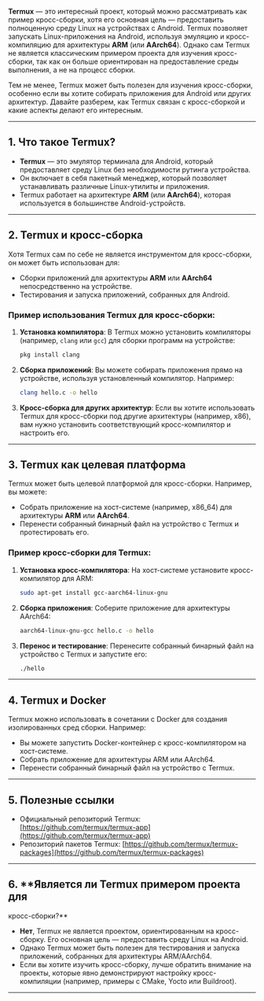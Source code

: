 
**Termux** — это интересный проект, который можно 
рассматривать как пример кросс-сборки, хотя его 
основная цель — предоставить полноценную среду 
Linux на устройствах с Android. Termux позволяет 
запускать Linux-приложения на Android, используя 
эмуляцию и кросс-компиляцию для архитектуры 
**ARM** (или **AArch64**). Однако сам Termux не 
является классическим примером проекта для 
изучения кросс-сборки, так как он больше 
ориентирован на предоставление среды выполнения, 
а не на процесс сборки.

Тем не менее, Termux может быть полезен для 
изучения кросс-сборки, особенно если вы хотите 
собирать приложения для Android или других 
архитектур. Давайте разберем, как Termux связан с 
кросс-сборкой и какие аспекты делают его 
интересным.

---

## 1. **Что такое Termux?**
- **Termux** — это эмулятор терминала для 
Android, который предоставляет среду Linux без 
необходимости рутинга устройства.
- Он включает в себя пакетный менеджер, который 
позволяет устанавливать различные Linux-утилиты и 
приложения.
- Termux работает на архитектуре **ARM** (или 
**AArch64**), которая используется в большинстве 
Android-устройств.

---

## 2. **Termux и кросс-сборка**
Хотя Termux сам по себе не является инструментом 
для кросс-сборки, он может быть использован для:
- Сборки приложений для архитектуры **ARM** или 
**AArch64** непосредственно на устройстве.
- Тестирования и запуска приложений, собранных 
для Android.

### Пример использования Termux для кросс-сборки:
1. **Установка компилятора**:
   В Termux можно установить компиляторы 
(например, `clang` или `gcc`) для сборки программ 
на устройстве:
   ```bash
   pkg install clang
   ```

2. **Сборка приложений**:
   Вы можете собирать приложения прямо на 
устройстве, используя установленный компилятор. 
Например:
   ```bash
   clang hello.c -o hello
   ```

3. **Кросс-сборка для других архитектур**:
   Если вы хотите использовать Termux для 
кросс-сборки под другие архитектуры (например, 
x86), вам нужно установить соответствующий 
кросс-компилятор и настроить его.

---

## 3. **Termux как целевая платформа**
Termux может быть целевой платформой для 
кросс-сборки. Например, вы можете:
- Собрать приложение на хост-системе (например, 
x86_64) для архитектуры **ARM** или **AArch64**.
- Перенести собранный бинарный файл на устройство 
с Termux и протестировать его.

### Пример кросс-сборки для Termux:
1. **Установка кросс-компилятора**:
   На хост-системе установите кросс-компилятор для ARM:
   ```bash
   sudo apt-get install gcc-aarch64-linux-gnu
   ```

2. **Сборка приложения**:
   Соберите приложение для архитектуры AArch64:
   ```bash
   aarch64-linux-gnu-gcc hello.c -o hello
   ```

3. **Перенос и тестирование**:
   Перенесите собранный бинарный файл на устройство с Termux и запустите его:
   ```bash
   ./hello
   ```

---

## 4. **Termux и Docker**
Termux можно использовать в сочетании с Docker 
для создания изолированных сред сборки. Например:
- Вы можете запустить Docker-контейнер с 
кросс-компилятором на хост-системе.
- Собрать приложение для архитектуры ARM или 
AArch64.
- Перенести собранный бинарный файл на устройство 
с Termux.

---

## 5. **Полезные ссылки**
- Официальный репозиторий Termux: 
[https://github.com/termux/termux-app](https://github.com/termux/termux-app)
- Репозиторий пакетов Termux: 
[https://github.com/termux/termux-packages](https://github.com/termux/termux-packages)

---

## 6. **Является ли Termux примером проекта для 
кросс-сборки?**
- **Нет**, Termux не является проектом, 
ориентированным на кросс-сборку. Его основная 
цель — предоставить среду Linux на Android.
- Однако Termux может быть полезен для 
тестирования и запуска приложений, собранных для 
архитектуры ARM/AArch64.
- Если вы хотите изучить кросс-сборку, лучше 
обратить внимание на проекты, которые явно 
демонстрируют настройку кросс-компиляции 
(например, примеры с CMake, Yocto или Buildroot).

---

